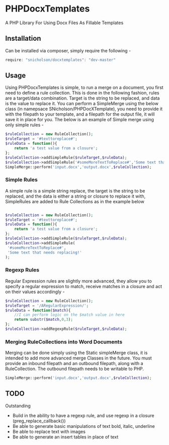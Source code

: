# PHPDocxTemplates
A PHP Library For Using Docx Files As Fillable Templates

## Installation
Can be installed via composer, simply require the following - 

``` javascript
require: "snicholson/docxtemplates": "dev-master"
```

## Usage
Using PHPDocxTemplates is simple, to run a merge on a document, you first need to define a rule collection. This is done
 in the following fashion, rules are a target/data combination.
Target is the string to be replaced, and data is the value to replace it.
You can perform a SimpleMerge using the below class (in namepsace SNicholson/PHPDocXTemplate), you need to provide it with
the filepath to your template, and a filepath for the output file, it will save it in place for you.
The below is an example of Simple merge using only simple rules - <br>
``` php
$ruleCollection = new RuleCollection();
$ruleTarget = '#texttoreplace#';
$ruleData = function(){
    return 'a test value from a closure';
};
$ruleCollection->addSimpleRule($ruleTarget,$ruleData);
$ruleCollection->addSimpleRule('#someMoreTextToReplace#','Some text that needs replacing!');
SimpleMerge::perform('input.docx','output.docx',$ruleCollection);
```

### Simple Rules
A simple rule is a simple string replace, the target is the string to be replaced, and the data is either a string or 
closure to replace it with, SimpleRules are added to Rule Collections as in the example below

``` php

$ruleCollection = new RuleCollection();
$ruleTarget = '#texttoreplace#';
$ruleData = function(){
    return 'a test value from a closure';
};
$ruleCollection->addSimpleRule($ruleTarget,$ruleData);
$ruleCollection->addSimpleRule(
 '#someMoreTextToReplace#',
 'Some text that needs replacing!'
);

```

### Regexp Rules
Regular Expression rules are slightly more advanced, they allow you to specify a regular expression to match, receive matches
in a closure and act on their values accordingly - <br>

``` php
$ruleCollection = new RuleCollection();
$ruleTarget = '/ARegularExpression/';
$ruleData = function($match){
    //I can perform logic on the $match value in here
    return substr($match,0,3);
};
$ruleCollection->addRegexpRule($ruleTarget,$ruleData);
```

### Merging RuleCollections into Word Documents
Merging can be done simply using the Static simpleMerge class, it is intended to add more advanced merge Classes in the future.
 You must provide an inbound filepath and an outbound filepath, along with a RuleCollection. The outbound filepath needs to be
 writable to PHP.
 
``` php
SimpleMerge::perform('input.docx','output.docx',$ruleCollection);
```

## TODO
Outstanding<br>
 - Build in the ability to have a regexp rule, and use regexp in a closure (preg_replace_callback())<br>
 - Be able to generate basic manipulations of text bold, italic, underline<br>
 - Be able to replace text with images<br>
 - Be able to generate an insert tables in place of text<br>
